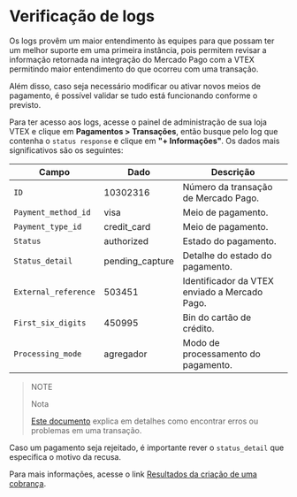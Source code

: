 # Verificação de logs

Os logs provêm um maior entendimento às equipes para que possam ter um melhor suporte em uma primeira instância, pois permitem revisar a informação retornada na integração do Mercado Pago com a VTEX permitindo maior entendimento do que ocorreu com uma transação.

Além disso, caso seja necessário modificar ou ativar novos meios de pagamento, é possível validar se tudo está funcionando conforme o previsto.

Para ter acesso aos logs, acesse o painel de administração de sua loja VTEX e clique em  **Pagamentos > Transações**, então busque pelo log que contenha o `status response` e clique em **"+ Informações"**. Os dados mais significativos são os seguintes:

|Campo|Dado|Descrição|
|---|---|---|
|`ID`|10302316|Número da transação de Mercado Pago.|
|`Payment_method_id`|visa|Meio de pagamento.|
|`Payment_type_id`|credit_card|Meio de pagamento.|
|`Status`|authorized|Estado do pagamento.|
|`Status_detail`|pending_capture|Detalhe do estado do pagamento.|
|`External_reference`|503451|Identificador da VTEX enviado a Mercado Pago.|
|`First_six_digits`|450995|Bin do cartão de crédito.|
|`Processing_mode`|agregador|Modo de processamento do pagamento.|

> NOTE
>
> Nota
>
> [Este documento](https://help.vtex.com/pt/tutorial/checking-for-errors-or-problems-in-a-transaction--3QecZEdmzumGKe8WGmeI8a) explica em detalhes como encontrar erros ou problemas em uma transação.

Caso um pagamento seja rejeitado, é  importante rever o `status_detail` que especifica o motivo da recusa.

Para mais informações, acesse o link [Resultados da criação de uma cobrança](/developers/pt/docs/checkout-api/response-handling/collection-results).